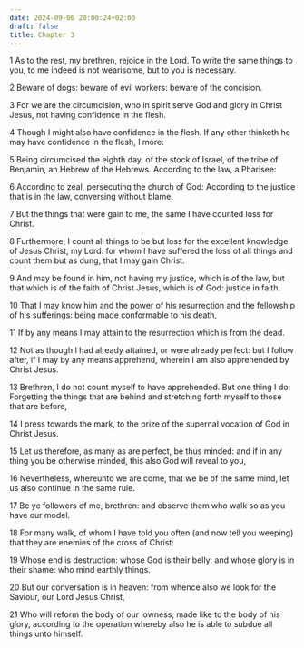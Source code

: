 ```yaml
---
date: 2024-09-06 20:00:24+02:00
draft: false
title: Chapter 3
---
```




1 As to the rest, my brethren, rejoice in the Lord. To write the same things to you, to me indeed is not wearisome, but to you is necessary.

2 Beware of dogs: beware of evil workers: beware of the concision.

3 For we are the circumcision, who in spirit serve God and glory in Christ Jesus, not having confidence in the flesh.

4 Though I might also have confidence in the flesh. If any other thinketh he may have confidence in the flesh, I more:

5 Being circumcised the eighth day, of the stock of Israel, of the tribe of Benjamin, an Hebrew of the Hebrews. According to the law, a Pharisee:

6 According to zeal, persecuting the church of God: According to the justice that is in the law, conversing without blame.

7 But the things that were gain to me, the same I have counted loss for Christ.

8 Furthermore, I count all things to be but loss for the excellent knowledge of Jesus Christ, my Lord: for whom I have suffered the loss of all things and count them but as dung, that I may gain Christ.

9 And may be found in him, not having my justice, which is of the law, but that which is of the faith of Christ Jesus, which is of God: justice in faith.

10 That I may know him and the power of his resurrection and the fellowship of his sufferings: being made conformable to his death,

11 If by any means I may attain to the resurrection which is from the dead.

12 Not as though I had already attained, or were already perfect: but I follow after, if I may by any means apprehend, wherein I am also apprehended by Christ Jesus.

13 Brethren, I do not count myself to have apprehended. But one thing I do: Forgetting the things that are behind and stretching forth myself to those that are before,

14 I press towards the mark, to the prize of the supernal vocation of God in Christ Jesus.

15 Let us therefore, as many as are perfect, be thus minded: and if in any thing you be otherwise minded, this also God will reveal to you,

16 Nevertheless, whereunto we are come, that we be of the same mind, let us also continue in the same rule.

17 Be ye followers of me, brethren: and observe them who walk so as you have our model.

18 For many walk, of whom I have told you often (and now tell you weeping) that they are enemies of the cross of Christ:

19 Whose end is destruction: whose God is their belly: and whose glory is in their shame: who mind earthly things.

20 But our conversation is in heaven: from whence also we look for the Saviour, our Lord Jesus Christ,

21 Who will reform the body of our lowness, made like to the body of his glory, according to the operation whereby also he is able to subdue all things unto himself.

